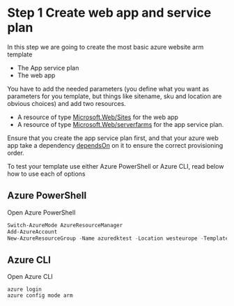 ﻿# Step 1 Create web app and service plan

In this step we are going to create the most basic azure website arm template
- The App service plan
- The web app 

You have to add the needed parameters (you define what you want as parameters for you template, but things like sitename, sku and location are obvious choices) and add two resources.
 - A resource of type [Microsoft.Web/Sites](https://github.com/Azure/azure-resource-manager-schemas/blob/master/schemas/2015-08-01/Microsoft.Web.json#L221-L350) for the web app
 - A resource of type [Microsoft.Web/serverfarms](https://github.com/Azure/azure-resource-manager-schemas/blob/master/schemas/2015-08-01/Microsoft.Web.json#L7-L74) for the app service plan. 

Ensure that you create the app service plan first, and that your azure web app take a dependency [dependsOn](../../docs/arm-template-functions.md#dependsOn) on it to ensure the correct provisioning order.

To test your template use either Azure PowerShell or Azure CLI, read below how to use each of options

## Azure PowerShell
Open Azure PowerShell
```powershell
Switch-AzureMode AzureResourceManager
Add-AzureAccount
New-AzureResourceGroup -Name azuredktest -Location westeurope -TemplateParameterFile .\website.param.dev.json -TemplateFile .\website.json
```

## Azure CLI
Open Azure CLI
```
azure login
azure config mode arm

```
